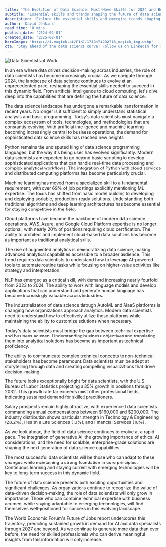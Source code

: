 ```yaml
---
title: 'The Evolution of Data Science: Must-Have Skills for 2024 and Beyond'
subtitle: 'Essential skills and trends shaping the future of data science careers'
description: 'Explore the essential skills and emerging trends shaping data science in 2024. From machine learning to cloud computing, discover what it takes to succeed in this rapidly evolving field. Learn about salary prospects, industry demands, and the growing importance of combining technical expertise with business acumen.'
author: 'David Jenkins'
read_time: '8 mins'
publish_date: '2024-02-01'
created_date: '2025-02-01'
heroImage: 'https://i.magick.ai/PIXE/1738471232713_magick_img.webp'
cta: 'Stay ahead of the data science curve! Follow us on LinkedIn for regular insights into industry trends, career opportunities, and cutting-edge developments in the world of data science and AI.'
---
```


![Data Scientists at Work](https://i.magick.ai/PIXE/1738471232716_magick_img.webp)

In an era where data drives decision-making across industries, the role of data scientists has become increasingly crucial. As we navigate through 2024, the landscape of data science continues to evolve at an unprecedented pace, reshaping the essential skills needed to succeed in this dynamic field. From artificial intelligence to cloud computing, let's dive deep into the capabilities that are defining the future of data science.

The data science landscape has undergone a remarkable transformation in recent years. No longer is it sufficient to simply understand statistical analysis and basic programming. Today's data scientists must navigate a complex ecosystem of tools, technologies, and methodologies that are constantly evolving. With artificial intelligence and machine learning becoming increasingly central to business operations, the demand for sophisticated data science skills has reached new heights.

Python remains the undisputed king of data science programming languages, but the way it's being used has evolved significantly. Modern data scientists are expected to go beyond basic scripting to develop sophisticated applications that can handle real-time data processing and complex analytical workflows. The integration of Python with cloud services and distributed computing platforms has become particularly crucial.

Machine learning has moved from a specialized skill to a fundamental requirement, with over 69% of job postings explicitly mentioning ML expertise. The focus has shifted from basic model building to developing and deploying scalable, production-ready solutions. Understanding both traditional algorithms and deep learning architectures has become essential for staying competitive in the field.

Cloud platforms have become the backbone of modern data science operations. AWS, Azure, and Google Cloud Platform expertise is no longer optional, with nearly 20% of positions requiring cloud certification. The ability to architect and implement cloud-based data solutions has become as important as traditional analytical skills.

The rise of augmented analytics is democratizing data science, making advanced analytical capabilities accessible to a broader audience. This trend requires data scientists to understand how to leverage AI-powered tools to automate routine tasks while focusing on higher-value activities like strategy and interpretation.

NLP has emerged as a critical skill, with demand increasing nearly fourfold from 2023 to 2024. The ability to work with language models and develop applications that can understand and generate human language has become increasingly valuable across industries.

The industrialization of data science through AutoML and AIaaS platforms is changing how organizations approach analytics. Modern data scientists need to understand how to effectively utilize these platforms while maintaining the ability to customize solutions when necessary.

Today's data scientists must bridge the gap between technical expertise and business acumen. Understanding business objectives and translating them into analytical solutions has become as important as technical proficiency.

The ability to communicate complex technical concepts to non-technical stakeholders has become paramount. Data scientists must be adept at storytelling through data and creating compelling visualizations that drive decision-making.

The future looks exceptionally bright for data scientists, with the U.S. Bureau of Labor Statistics projecting a 35% growth in positions through 2032. This growth rate far exceeds most other professional fields, indicating sustained demand for skilled practitioners.

Salary prospects remain highly attractive, with experienced data scientists commanding annual compensations between $160,000 and $200,000. The industry distribution shows particular strength in Technology & Engineering (28.2%), Health & Life Sciences (13%), and Financial Services (10%).

As we look ahead, the field of data science continues to evolve at a rapid pace. The integration of generative AI, the growing importance of ethical AI considerations, and the need for scalable, enterprise-grade solutions are shaping the next generation of data science capabilities.

The most successful data scientists will be those who can adapt to these changes while maintaining a strong foundation in core principles. Continuous learning and staying current with emerging technologies will be key to long-term success in this dynamic field.

The future of data science presents both exciting opportunities and significant challenges. As organizations continue to recognize the value of data-driven decision-making, the role of data scientists will only grow in importance. Those who can combine technical expertise with business acumen, while staying adaptable to emerging technologies, will find themselves well-positioned for success in this evolving landscape.

The World Economic Forum's Future of Jobs report underscores this trajectory, predicting sustained growth in demand for AI and data specialists through 2027 and beyond. As we continue to generate more data than ever before, the need for skilled professionals who can derive meaningful insights from this information will only increase.